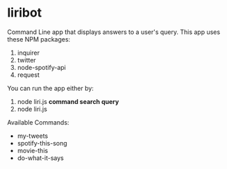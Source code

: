 # liribot
Command Line app that displays answers to a user's query.
This app uses these NPM packages:
1. inquirer
2. twitter
3. node-spotify-api
4. request

You can run the app either by:
1. node liri.js **command search query**
2. node liri.js
  
Available Commands:
* my-tweets
* spotify-this-song
* movie-this
* do-what-it-says
